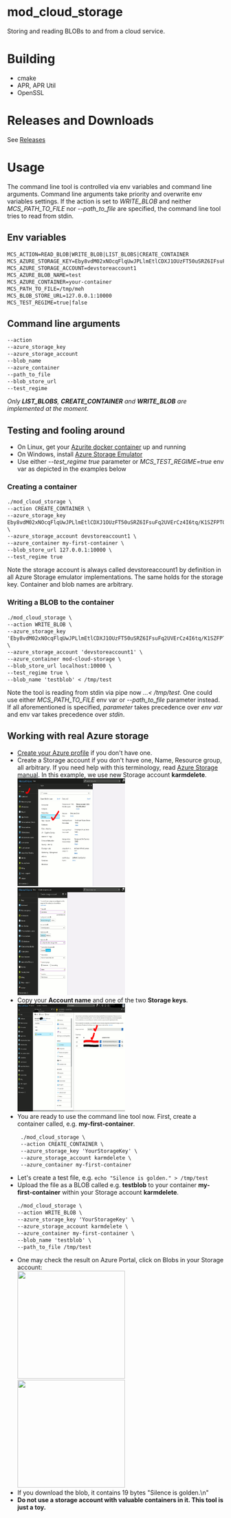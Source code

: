 # mod_cloud_storage
Storing and reading BLOBs to and from a cloud service.

# Building
 * cmake
 * APR, APR Util
 * OpenSSL

# Releases and Downloads
See [Releases](https://github.com/Karm/mod_cloud_storage/releases)

# Usage
The command line tool is controlled via env variables and command line arguments. Command line arguments take priority and overwrite env variables settings. If the action is set to *WRITE_BLOB* and neither *MCS_PATH_TO_FILE* nor *--path_to_file* are specified, the command line tool tries to read from stdin.

## Env variables
```
MCS_ACTION=READ_BLOB|WRITE_BLOB|LIST_BLOBS|CREATE_CONTAINER
MCS_AZURE_STORAGE_KEY=Eby8vdM02xNOcqFlqUwJPLlmEtlCDXJ1OUzFT50uSRZ6IFsuFq2UVErCz4I6tq/K1SZFPTOtr/KBHBeksoGMGw==
MCS_AZURE_STORAGE_ACCOUNT=devstoreaccount1
MCS_AZURE_BLOB_NAME=test
MCS_AZURE_CONTAINER=your-container
MCS_PATH_TO_FILE=/tmp/meh
MCS_BLOB_STORE_URL=127.0.0.1:10000
MCS_TEST_REGIME=true|false
```

## Command line arguments
```
--action
--azure_storage_key
--azure_storage_account
--blob_name
--azure_container
--path_to_file
--blob_store_url
--test_regime
```
*Only **LIST_BLOBS**, **CREATE_CONTAINER** and **WRITE_BLOB** are implemented at the moment.*

## Testing and fooling around
 * On Linux, get your [Azurite docker container](https://github.com/arafato/azurite#docker-image) up and running
 * On Windows, install [Azure Storage Emulator](https://docs.microsoft.com/en-us/azure/storage/common/storage-use-emulator?toc=%2fazure%2fstorage%2fqueues%2ftoc.json)
 * Use either *--test_regime true* parameter or *MCS_TEST_REGIME=true* env var as depicted in the examples below

### Creating a container
 ```
./mod_cloud_storage \
--action CREATE_CONTAINER \
--azure_storage_key Eby8vdM02xNOcqFlqUwJPLlmEtlCDXJ1OUzFT50uSRZ6IFsuFq2UVErCz4I6tq/K1SZFPTOtr/KBHBeksoGMGw== \
--azure_storage_account devstoreaccount1 \
--azure_container my-first-container \
--blob_store_url 127.0.0.1:10000 \
--test_regime true
```
Note the storage account is always called devstoreaccount1 by definition in all Azure Storage emulator implementations. The same holds for the storage key. Container and blob names are arbitrary.

### Writing a BLOB to the container
```
./mod_cloud_storage \
--action WRITE_BLOB \
--azure_storage_key 'Eby8vdM02xNOcqFlqUwJPLlmEtlCDXJ1OUzFT50uSRZ6IFsuFq2UVErCz4I6tq/K1SZFPTOtr/KBHBeksoGMGw==' \
--azure_storage_account 'devstoreaccount1' \
--azure_container mod-cloud-storage \
--blob_store_url localhost:10000 \
--test_regime true \
--blob_name 'testblob' < /tmp/test
```
Note the tool is reading from stdin via pipe now *...< /tmp/test*. One could use either *MCS_PATH_TO_FILE* env var or *--path_to_file* parameter instead. If all aforementioned is specified, *parameter* takes precedence over *env var* and env var takes precedence over *stdin*.

## Working with real Azure storage
 * [Create your Azure profile](https://azure.microsoft.com/en-us/free/) if you don't have one.
 * Create a Storage account if you don't have one, Name, Resource group, all arbitrary. If you need help with this terminology, read [Azure Storage manual](https://docs.microsoft.com/en-us/azure/storage/common/storage-introduction). In this example, we use new Storage account **karmdelete**.<br>
   <a href="docs/img/00-new-storage.gif" target="blank"><img src="docs/img/00-new-storage.gif" width="250" height="250"/></a>
   <a href="docs/img/01-new-storage-arbitrary-name.gif" target="blank"><img src="docs/img/01-new-storage-arbitrary-name.gif" width="250" height="250"/></a><br>
 * Copy your **Account name** and one of the two **Storage keys**.<br>
   <a href="docs/img/02-copy-account-name-and-one-of-storage-keys.gif" target="blank"><img src="docs/img/02-copy-account-name-and-one-of-storage-keys.gif" width="250" height="250"/></a><br>
 * You are ready to use the command line tool now. First, create a container called, e.g. **my-first-container**.
   ```
    ./mod_cloud_storage \
    --action CREATE_CONTAINER \
    --azure_storage_key 'YourStorageKey' \
    --azure_storage_account karmdelete \
    --azure_container my-first-container
    ```
 * Let's create a test file, e.g. ```echo "Silence is golden." > /tmp/test```
 * Upload the file as a BLOB called e.g. **testblob** to your container **my-first-container** within your Storage account **karmdelete**.
    ```
    ./mod_cloud_storage \
    --action WRITE_BLOB \
    --azure_storage_key 'YourStorageKey' \
    --azure_storage_account karmdelete \
    --azure_container my-first-container \
    --blob_name 'testblob' \
    --path_to_file /tmp/test
    ```
 * One may check the result on Azure Portal, click on Blobs in your Storage account:<br>
   <a href="docs/img/03-click-on-blobs.gif" target="blank"><img src="docs/img/03-click-on-blobs.gif" width="250" height="250"/></a>
   <a href="docs/img/04-testblob-in-container-created.gif" target="blank"><img src="docs/img/04-testblob-in-container-created.gif" width="250" height="250"/></a><br>
 * If you download the blob, it contains 19 bytes "Silence is golden.\n"
 * **Do not use a storage account with valuable containers in it. This tool is just a toy.**
